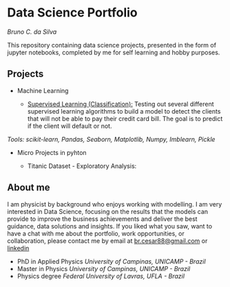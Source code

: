 # Data Science Portfolio 
*Bruno C. da Silva*

This repository containing data science projects, presented in the form of jupyter notebooks, completed by me for self learning and hobby purposes.

## Projects

- Machine Learning

    - [Supervised Learning (Classification):](https://github.com/brcesar/Portfolio/tree/master/Supervised%20Learning%20:%20Classification%20-%20Credit%20Card%20Risk%20Evaluation) Testing out several different supervised learning algorithms to build a model to detect the clients that will not be able to pay their credit card bill. The goal is to predict if the client will default or not.

*Tools: scikit-learn, Pandas, Seaborn, Matplotlib, Numpy, Imblearn, Pickle*


- Micro Projects in pyhton

  - Titanic Dataset - Exploratory Analysis:
  
 ## About me
 
I am physicist by background who enjoys working with modelling. I am very interested in Data Science, focusing on the results that the models can provide to improve the business achievements and deliver the best guidance, data solutions and insights. If you liked what you saw, want to have a chat with me about the portfolio, work opportunities, or collaboration, please contact me by email at br.cesar88@gmail.com or [linkedin](https://www.linkedin.com/in/bruno-c-da-silva-6ba107136/)

- PhD in Applied Physics
*University of Campinas, UNICAMP - Brazil*
- Master in Physics
*University of Campinas, UNICAMP - Brazil*
- Physics degree
*Federal University of Lavras, UFLA - Brazil*




